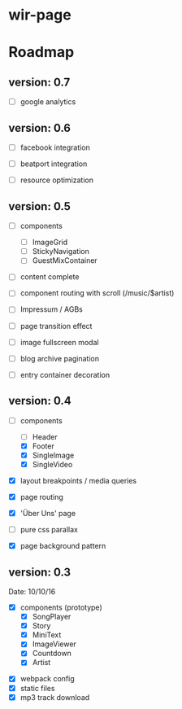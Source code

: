 # wir-page

<!--[ROADMAP](ROADMAP.md)-->
# Roadmap

## version: 0.7
- [ ] google analytics


## version: 0.6
- [ ] facebook integration
- [ ] beatport integration
- [ ] resource optimization


## version: 0.5
- [ ] components
    - [ ] ImageGrid
    - [ ] StickyNavigation
    - [ ] GuestMixContainer
- [ ] content complete
- [ ] component routing with scroll (/music/$artist)
- [ ] Impressum / AGBs
- [ ] page transition effect
- [ ] image fullscreen modal
- [ ] blog archive pagination
- [ ] entry container decoration


## version: 0.4
- [ ] components
    - [ ] Header
    - [x] Footer
    - [x] SingleImage
    - [x] SingleVideo
- [x] layout breakpoints / media queries
- [x] page routing
- [x] 'Über Uns' page
- [ ] pure css parallax
- [x] page background pattern



## version: 0.3
Date: 10/10/16

- [x] components (prototype)
    - [x] SongPlayer
    - [x] Story
    - [x] MiniText
    - [x] ImageViewer
    - [x] Countdown
    - [x] Artist
* [x] webpack config
* [x] static files
* [x] mp3 track download
